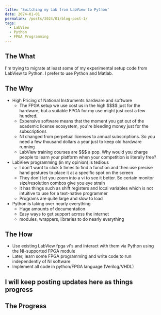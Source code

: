 ```yaml
---
title: 'Switching my Lab from LabView to Python'
date: 2024-01-01
permalink: /posts/2024/01/blog-post-1/
tags:
  - LabView
  - Python
  - FPGA Programming
---
```



The What
------
I'm trying to migrate at least some of my experimental setup code from LabView to Python. 
I prefer to use Python and Matlab.


The Why
------
* High Pricing of National Instruments hardware and software
  * The FPGA setup we use cost us in the high \$$$$ just for the hardware, but a suitable FPGA for my use might just cost a few hundred.
  * Expensive software means that the moment you get out of the academic license ecosystem, you're bleeding money just for the subscriptions
  * NI changed from perpetual licenses to annual subscriptions. So you need a few thousand dollars a year just to keep old hardware running
  * LabView training courses are $$$ a pop. Why would you charge people to learn your platform when your competition is literally free?
* LabView programming (in my opinion) is tedious
  * I don't want to click 5 times to find a function and then use precise hand gestures to place it at a specific spot on the screen
  * They don't let you zoom into a vi to see it better. So certain monitor size/resolution combos give you eye strain
  * It has things such as shift registers and local variables which is not intuitive to use for a text-native programmer
  * Programs are quite large and slow to load
* Python is taking over nearly everything
  * Huge amounts of documentation
  * Easy ways to get support across the internet
  * modules, wrappers, libraries to do nearly everything

The How
------
* Use existing LabView fpga vi's and interact with them via Python using the NI-supported FPGA module
* Later, learn some FPGA programming and write code to run independently of NI software
* Implement all code in python/FPGA language (Verilog/VHDL) 

I will keep posting updates here as things progress
------

The Progress
------
